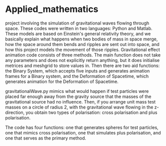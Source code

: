# Applied_mathematics 
project involving the simulation of gravitational waves flowing through space. These codes were written in two languages: Python and Matlab. These models are based on Einstein's general relativity theory, and we basically explain what happens when two bodies of mass in space merge, how the space around them bends and ripples are sent out into space, and how this project models the movement of those ripples. Gravitational effect animation code consists of three methods. The main function does not take any parameters and does not explicitly return anything, but it does initialise metrices and meshgrid to store values in. Then there are two aid functions: the Binary System, which accepts five inputs and generates animation frames for a Binary system, and the Deformation of Spacetime, which generates animation for the Deformation of Spacetime.

gravitationalWave.py mimics what would happen if test particles were placed far enough away from the gravity source that the masses of the gravitational source had no influence. Then, if you arrange unit mass test masses on a circle of radius 2, with the gravitational wave flowing in the z-direction, you obtain two types of polarisation: cross polarisation and plus polarisation.

The code has four functions: one that generates spheres for test particles, one that mimics cross polarisation, one that simulates plus polarisation, and one that serves as the primary method.
